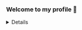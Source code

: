 ### Welcome to my profile 👀
<details>
![zaaachos Github Stats](https://github-readme-stats.vercel.app/api?username=zaaachos&show_icons=true&theme=tokyonight&hide=contribs,prs)
</details>
